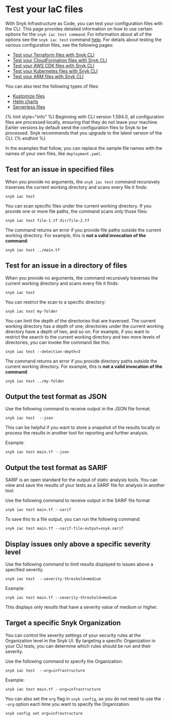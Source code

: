 # Test your IaC files

With Snyk Infrastructure as Code, you can test your configuration files with the CLI. This page provides detailed information on how to use certain options for the `snyk iac test command`.  For information about all of the options see the `snyk iac test` command [help](../../../../snyk-cli/commands/iac-test.md). For details about testing the various configuration files, see the following pages:

* [Test your Terraform files with Snyk CLI](../../../../scan-infrastructure/snyk-infrastructure-as-code/snyk-cli-for-infrastructure-as-code/test-your-iac-files/test-your-terraform-files-with-snyk-cli.md)
* [Test your CloudFormation files with Snyk CLI](../../../../scan-infrastructure/snyk-infrastructure-as-code/snyk-cli-for-infrastructure-as-code/test-your-iac-files/test-your-cloudformation-files-with-snyk-cli.md)
* [Test your AWS CDK files with Snyk CLI](../../../../scan-infrastructure/snyk-infrastructure-as-code/snyk-cli-for-infrastructure-as-code/test-your-iac-files/test-your-aws-cdk-files-with-snyk-cli.md)
* [Test your Kubernetes files with Snyk CLI](../../../../scan-infrastructure/snyk-infrastructure-as-code/snyk-cli-for-infrastructure-as-code/test-your-iac-files/test-your-kubernetes-files-with-snyk-cli.md)
* [Test your ARM files with Snyk CLI](../../../../scan-infrastructure/snyk-infrastructure-as-code/snyk-cli-for-infrastructure-as-code/test-your-iac-files/test-your-arm-files-with-snyk-cli.md)

You can also test the following types of files:

* [Kustomize files](../../../../scan-infrastructure/snyk-infrastructure-as-code/snyk-cli-for-infrastructure-as-code/test-your-iac-files/test-your-kustomize-files-with-snyk-cli.md)
* [Helm charts](../../../../scan-infrastructure/snyk-infrastructure-as-code/snyk-cli-for-infrastructure-as-code/test-your-iac-files/test-your-helm-charts-with-snyk-cli.md)
* [Serverless files](../../../../scan-infrastructure/snyk-infrastructure-as-code/snyk-cli-for-infrastructure-as-code/test-your-iac-files/test-your-serverless-files-with-snyk-cli.md)

{% hint style="info" %}
Beginning with CLI version 1.594.0, all configuration files are processed locally, ensuring that they do not leave your machine. Earlier versions by default send the configuration files to Snyk to be processed. Snyk recommends that you upgrade to the latest version of the CLI.
{% endhint %}

In the examples that follow, you can replace the sample file names with the names of your own files, like `deployment.yaml`.

## Test for an issue in specified files

When you provide no arguments, the `snyk iac test` command recursively traverses the current working directory and scans every file it finds:

```
snyk iac test
```

You can scan specific files under the current working directory. If you provide one or more file paths, the command scans only those files:

```
snyk iac test file-1.tf dir/file-2.tf
```

The command returns an error if you provide file paths outside the current working directory. For example, this is **not a valid invocation of the command**:

```
snyk iac test ../main.tf
```

## Test for an issue in a directory of files

When you provide no arguments, the command recursively traverses the current working directory and scans every file it finds:

```
snyk iac test
```

You can restrict the scan to a specific directory:

```
snyk iac test my-folder
```

You can limit the depth of the directories that are traversed. The current working directory has a depth of one; directories under the current working directory have a depth of two, and so on. For example, if you want to restrict the search to the current working directory and two more levels of directories, you can invoke the command like this:

```
snyk iac test --detection-depth=3
```

The command returns an error if you provide directory paths outside the current working directory. For example, this is **not a valid invocation of the command**:

```
snyk iac test ../my-folder
```

## Output the test format as JSON

Use the following command to receive output in the JSON file format:

```
snyk iac test  --json
```

This can be helpful if you want to store a snapshot of the results locally or process the results in another tool for reporting and further analysis.

Example:

```
snyk iac test main.tf --json
```

## Output the test format as SARIF

SARIF is an open standard for the output of static analysis tools. You can view and save the results of your tests as a SARIF file for analysis in another tool.

Use the following command to receive output in the SARIF file format

```
snyk iac test main.tf --sarif
```

To save this to a file output, you can run the following command:

```
snyk iac test main.tf --sarif-file-output=snyk.sarif
```

## Display issues only above a specific severity level

Use the following command to limit results displayed to issues above a specified severity.

```
snyk iac test  --severity-threshold=medium
```

Example:

```
snyk iac test main.tf --severity-threshold=medium
```

This displays only results that have a severity value of medium or higher.

## Target a specific Snyk Organization

You can control the severity settings of your security rules at the Organization level in the Snyk UI. By targeting a specific Organization in your CLI tests, you can determine which rules should be run and their severity.

Use the following command to specify the Organization:

```
snyk iac test  --org=infrastructure
```

Example:

```
snyk iac test main.tf --org=infrastructure
```

You can also set the `org` flag in `snyk config`, so you do not need to use the `--org` option each time you want to specify the Organization.

```
snyk config set org=infrastructure
```
